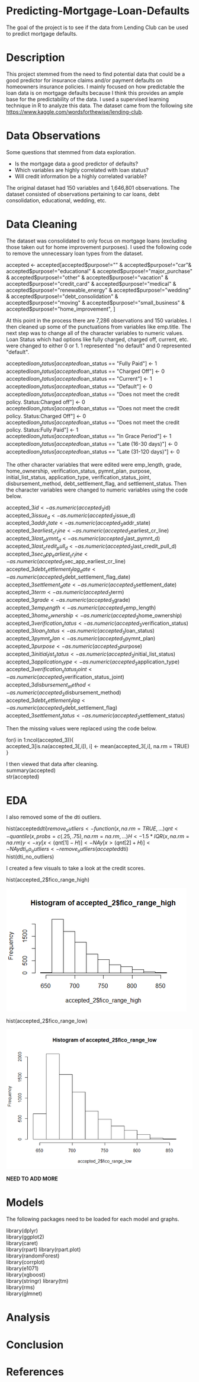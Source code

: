# Predicting-Mortgage-Loan-Defaults
The goal of the project is to see if the data from Lending Club can be used to predict mortgage defaults.  

# Description
This project stemmed from the need to find potential data that could be a good predictor for insurance claims and/or payment defaults on homeowners insurance policies.  I mainly focused on how predictable the loan data is on mortgage defaults because I think this provides an ample base for the predictability of the data.  I used a supervised learning technique in R to analyze this data.  The dataset came from the following site https://www.kaggle.com/wordsforthewise/lending-club. 

# Data Observations
Some questions that stemmed from data exploration.

* Is the mortgage data a good predictor of defaults?
* Which variables are highly correlated with loan status?
* Will credit information be a highly correlated variable? 

The original dataset had 150 variables and 1,646,801 observations.  The dataset consisted of observations pertaining to car loans, debt consolidation, educational, wedding, etc.

# Data Cleaning
The dataset was consolidated to only focus on mortgage loans (excluding those taken out for home improvement purposes).  I used the following code to remove the unnecessary loan types from the dataset.

accepted <- accepted[accepted$purpose!="" & accepted$purpose!="car"& accepted$purpose!="educational" & accepted$purpose!="major_purchase" & accepted$purpose!="other" & accepted$purpose!="vacation" & accepted$purpose!="credit_card" & accepted$purpose!="medical" & accepted$purpose!="renewable_energy" & accepted$purpose!="wedding" & accepted$purpose!="debt_consolidation" & accepted$purpose!="moving" & accepted$purpose!="small_business" & accepted$purpose!="home_improvement", ]

At this point in the process there are 7,286 observations and 150 variables. I then cleaned up some of the punctuations from variables like emp.title.
The next step was to change all of the character variables to numeric values.  Loan Status which had options like fully charged, charged off, current, etc. were changed to either 0 or 1.  1 represented "no default" and 0 represented "default".

accepted$loan_status[accepted$loan_status == "Fully Paid"] <- 1                                                                         
accepted$loan_status[accepted$loan_status == "Charged Off"] <- 0                                                                         
accepted$loan_status[accepted$loan_status == "Current"] <- 1                                                                             
accepted$loan_status[accepted$loan_status == "Default"] <- 0                                                                             
accepted$loan_status[accepted$loan_status == "Does not meet the credit policy. Status:Charged off"] <- 0                                 
accepted$loan_status[accepted$loan_status == "Does not meet the credit policy. Status:Charged Off"] <- 0                                 
accepted$loan_status[accepted$loan_status == "Does not meet the credit policy. Status:Fully Paid"] <- 1                                 
accepted$loan_status[accepted$loan_status == "In Grace Period"] <- 1                                                                     
accepted$loan_status[accepted$loan_status == "Late (16-30 days)"] <- 0                                                                   
accepted$loan_status[accepted$loan_status == "Late (31-120 days)"] <- 0                                                                 

The other character variables that were edited were emp_length, grade, home_ownership, verification_status, pymnt_plan, purpose, initial_list_status, application_type, verification_status_joint, disbursement_method, debt_settlement_flag, and settlement_status.  Then the character variables were changed to numeric variables using the code below.

accepted_3$id <- as.numeric(accepted_3$id)                                                                                               
accepted_3$issue_d <- as.numeric(accepted_3$issue_d)                                                                                     
accepted_3$addr_state <- as.numeric(accepted_3$addr_state)                                                                               
accepted_3$earliest_cr_line <- as.numeric(accepted_3$earliest_cr_line)                                                                   
accepted_3$last_pymnt_d <- as.numeric(accepted_3$last_pymnt_d)                                                                           
accepted_3$last_credit_pull_d <- as.numeric(accepted_3$last_credit_pull_d)                                                               
accepted_3$sec_app_earliest_cr_line <- as.numeric(accepted_3$sec_app_earliest_cr_line)                                                   
accepted_3$debt_settlement_flag_date <- as.numeric(accepted_3$debt_settlement_flag_date)                                                 
accepted_3$settlement_date <- as.numeric(accepted_3$settlement_date)                                                                     
accepted_3$term <- as.numeric(accepted_3$term)                                                                                           
accepted_3$grade <- as.numeric(accepted_3$grade)                                                                                         
accepted_3$emp_length <- as.numeric(accepted_3$emp_length)                                                                               
accepted_3$home_ownership <- as.numeric(accepted_3$home_ownership)                                                                       
accepted_3$verification_status <- as.numeric(accepted_3$verification_status)                                                             
accepted_3$loan_status <- as.numeric(accepted_3$loan_status)                                                                             
accepted_3$pymnt_plan <- as.numeric(accepted_3$pymnt_plan)                                                                               
accepted_3$purpose <- as.numeric(accepted_3$purpose)                                                                                     
accepted_3$initial_list_status <- as.numeric(accepted_3$initial_list_status)                                                             
accepted_3$application_type <- as.numeric(accepted_3$application_type)                                                                   
accepted_3$verification_status_joint <- as.numeric(accepted_3$verification_status_joint)                                                 
accepted_3$disbursement_method <- as.numeric(accepted_3$disbursement_method)                                                             
accepted_3$debt_settlement_flag <- as.numeric(accepted_3$debt_settlement_flag)                                                           
accepted_3$settlement_status <- as.numeric(accepted_3$settlement_status)                                                                 

Then the missing values were replaced using the code below.

for(i in 1:ncol(accepted_3)){                                                                                                           
  accepted_3[is.na(accepted_3[,i]), i] <- mean(accepted_3[,i], na.rm = TRUE)                                                             
}

I then viewed that data after cleaning.                                                                                                  
summary(accepted)                                                                                                                       
str(accepted)

# EDA
I also removed some of the dti outliers.        

hist(accepted$dti)                                                                                                                       
remove_outliers <- function(x, na.rm = TRUE, ...) {                                                                                          qnt <- quantile(x, probs=c(.25, .75), na.rm = na.rm, ...)                                                                                H <- 1.5 * IQR(x, na.rm = na.rm)                                                                                                        y <- x                                                                                                                                  y[x < (qnt[1] - H)] <- NA                                                                                                                y[x > (qnt[2] + H)] <- NA                                                                                                                y                                                                                                                                   
 }                                                                                                                                       
dti_no_outliers <- remove_outliers(accepted$dti)                                                                                         
hist(dti_no_outliers)                                                                                                                   

I created a few visuals to take a look at the credit scores.

hist(accepted_2$fico_range_high)

![High Credit Historam](hist_high.png)

hist(accepted_2$fico_range_low)

![Low Credit Histogram](hist_low.png)

**NEED TO ADD MORE**

# Models
The following packages need to be loaded for each model and graphs.

library(dplyr)                                                                                                                           
library(ggplot2)                                                                                                                         
library(caret)                                                                                                                           
library(rpart)
library(rpart.plot)                                                                                                                     
library(randomForest)                                                                                                                   
library(corrplot)                                                                                                                       
library(e1071)                                                                                                                           
library(xgboost)                                                                                                                         
library(stringr)                                                                                                                         library(tm)                                                                                                                             
library(rms)                                                                                                                             
library(glmnet)                                                                                                                         



# Analysis

# Conclusion

# References 
